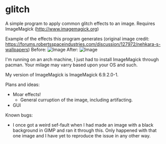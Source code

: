 # glitch
A simple program to apply common glitch effects to an image.
Requires ImageMagick (http://www.imagemagick.org)

Example of the effects this program generates (original image credit: https://forums.robertsspaceindustries.com/discussion/127972/nehkara-s-wallpapers)
Before:
![Image](../master/images/testimage.png)
After:
![Image](../master/images/outputimage.png)

I'm running on an arch machine, I just had to install ImageMagick through pacman. 
Your milage may varry based upon your OS and such.

My version of ImageMagick is ImageMagick 6.9.2.0-1.

Plans and ideas:
  - Moar effects!
      - General curruption of the image, including artifacting.
  - GUI

Known bugs:
  - I once got a weird sef-fault when I had made an image with a black background in GIMP and ran it through this. Only happened with that one image and I have yet to reproduce the issue in any other way. 
